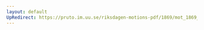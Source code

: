 ```yaml
---
layout: default
UpRedirect: https://pruto.im.uu.se/riksdagen-motions-pdf/1869/mot_1869__fk__41.pdf
---
```

